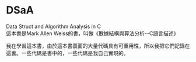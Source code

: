DSaA
====

Data Struct and Algorithm Analysis in C  
這本書是Mark Allen Weiss的書，叫做《數據結構與算法分析--C語言描述》  

我在學習這本書，由於這本書裏面的大量代碼具有可重用性，所以我把它們記錄在這裏。一些代碼是書中的，一些代碼是我自己實現的。


